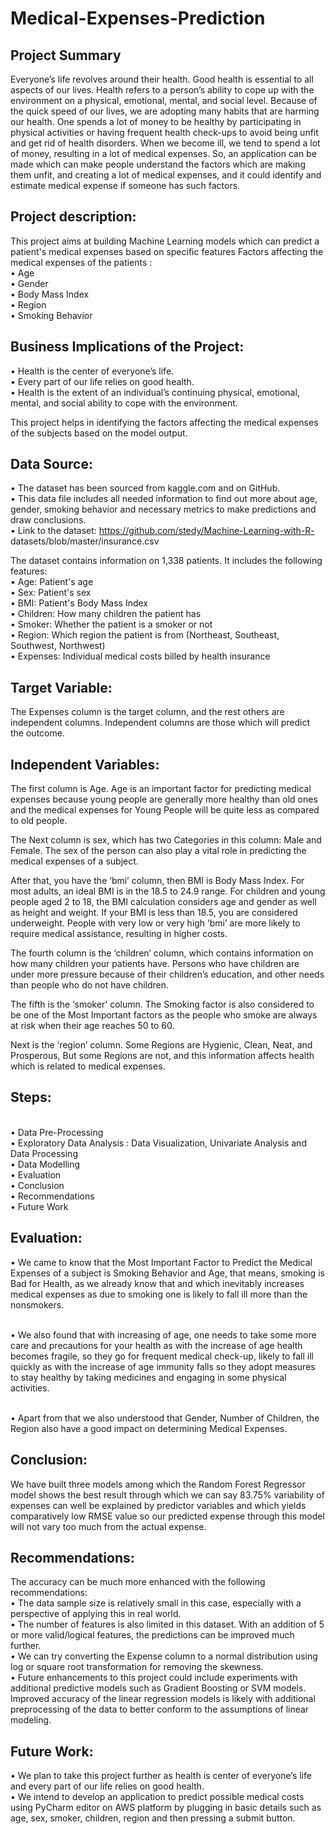 # Medical-Expenses-Prediction

## Project Summary
Everyone’s life revolves around their health. Good health is essential to all aspects of our lives. Health refers to a person’s ability to cope up with the environment on a physical, emotional, mental, and social level.
Because of the quick speed of our lives, we are adopting many habits that are harming our health. One spends a lot of money to be healthy by participating in physical activities or having frequent health check-ups to avoid being unfit and get rid of health disorders. When we become ill, we tend to spend a lot of money, resulting in a lot of medical expenses.
So, an application can be made which can make people understand the factors which are making them unfit, and creating a lot of medical expenses, and it could identify and estimate medical expense if someone has such factors.

## Project description:
This project aims at building Machine Learning models which can predict a patient's medical expenses based on specific features
Factors affecting the medical expenses of the patients :
<br />• Age
<br />• Gender
<br />• Body Mass Index
<br />• Region
<br />• Smoking Behavior

## Business Implications of the Project:
• Health is the center of everyone’s life.
<br />• Every part of our life relies on good health.
<br />• Health is the extent of an individual’s continuing physical, emotional, mental, and social
ability to cope with the environment.

This project helps in identifying the factors affecting the medical expenses of the subjects based on the model output.
 
## Data Source:
• The dataset has been sourced from kaggle.com and on GitHub.
<br />• This data file includes all needed information to find out more about age, gender, smoking behavior and necessary metrics to make predictions and draw conclusions.
<br />• Link to the dataset: https://github.com/stedy/Machine-Learning-with-R- datasets/blob/master/insurance.csv

The dataset contains information on 1,338 patients. It includes the following features:
<br />• Age: Patient's age
<br />• Sex: Patient's sex
<br />• BMI: Patient's Body Mass Index
<br />• Children: How many children the patient has
<br />• Smoker: Whether the patient is a smoker or not
<br />• Region: Which region the patient is from (Northeast, Southeast, Southwest, Northwest)
<br />• Expenses: Individual medical costs billed by health insurance

## Target Variable:
The Expenses column is the target column, and the rest others are independent columns. Independent columns are those which will predict the outcome.

## Independent Variables:
The first column is Age. Age is an important factor for predicting medical expenses because young people are generally more healthy than old ones and the medical expenses for Young People will be quite less as compared to old people.

The Next column is sex, which has two Categories in this column: Male and Female. The sex of the person can also play a vital role in predicting the medical expenses of a subject.

After that, you have the ‘bmi’ column, then BMI is Body Mass Index. For most adults, an ideal BMI is in the 18.5 to 24.9 range. For children and young people aged 2 to 18, the BMI calculation considers age and gender as well as height and weight. If your BMI is less than 18.5, you are considered underweight. People with very low or very high ‘bmi’ are more likely to require medical assistance, resulting in higher costs.
      
The fourth column is the ‘children’ column, which contains information on how many children your patients have. Persons who have children are under more pressure because of their children’s education, and other needs than people who do not have children.

The fifth is the ‘smoker’ column. The Smoking factor is also considered to be one of the Most Important factors as the people who smoke are always at risk when their age reaches 50 to 60.

Next is the ‘region’ column. Some Regions are Hygienic, Clean, Neat, and Prosperous, But some Regions are not, and this information affects health which is related to medical expenses.

## Steps:
<br />• Data Pre-Processing
<br />• Exploratory Data Analysis : Data Visualization, Univariate Analysis and Data Processing
<br />• Data Modelling
<br />• Evaluation
<br />• Conclusion
<br />• Recommendations
<br />• Future Work


## Evaluation:
• We came to know that the Most Important Factor to Predict the Medical Expenses of a subject is Smoking Behavior and Age, that means, smoking is Bad for Health, as we already know that and which inevitably increases medical expenses as due to smoking one is likely to fall ill more than the nonsmokers.

<br />• We also found that with increasing of age, one needs to take some more care and precautions for your health as with the increase of age health becomes fragile, so they go for frequent medical check-up, likely to fall ill quickly as with the increase of age immunity falls so they adopt measures to stay healthy by taking medicines and engaging in some physical activities.

<br />• Apart from that we also understood that Gender, Number of Children, the Region also have a good impact on determining Medical Expenses.
 
## Conclusion:
We have built three models among which the Random Forest Regressor model shows the best result through which we can say 83.75% variability of expenses can well be explained by predictor variables and which yields comparatively low RMSE value so our predicted expense through this model will not vary too much from the actual expense.
 
## Recommendations:
The accuracy can be much more enhanced with the following recommendations:
<br />• The data sample size is relatively small in this case, especially with a perspective of applying this in real world.
<br />• The number of features is also limited in this dataset. With an addition of 5 or more valid/logical features, the predictions can be improved much further.
<br />• We can try converting the Expense column to a normal distribution using log or square root transformation for removing the skewness.
<br />• Future enhancements to this project could include experiments with additional predictive models such as Gradient Boosting or SVM models. Improved accuracy of the linear regression models is likely with additional preprocessing of the data to better conform to the assumptions of linear modeling.

## Future Work:
• We plan to take this project further as health is center of everyone’s life and every part of our life relies on good health.
<br />• We intend to develop an application to predict possible medical costs using PyCharm editor on AWS platform by plugging in basic details such as age, sex, smoker, children, region and then pressing a submit button.
